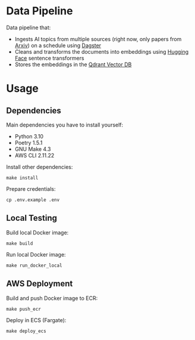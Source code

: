 # Data Pipeline

Data pipeline that:
- Ingests AI topics from multiple sources (right now, only papers from [Arxiv](https://arxiv.org)) on a schedule using [Dagster](https://dagster.io)
- Cleans and transforms the documents into embeddings using [Hugging Face](https://huggingface.co) sentence transformers
- Stores the embeddings in the [Qdrant Vector DB](https://qdrant.tech)


# Usage

## Dependencies

Main dependencies you have to install yourself:
* Python 3.10
* Poetry 1.5.1
* GNU Make 4.3
* AWS CLI 2.11.22

Install other dependencies:
```shell
make install
```

Prepare credentials:
```shell
cp .env.example .env
```


## Local Testing

Build local Docker image:
```shell
make build
```

Run local Docker image:
```shell
make run_docker_local
```

## AWS Deployment

Build and push Docker image to ECR:
```shell
make push_ecr
```

Deploy in ECS (Fargate):
```shell
make deploy_ecs
```
